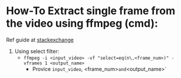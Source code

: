 # How-To Extract single frame from the video using ffmpeg (cmd):

Ref guide at [stackexchange][1]

1. Using select filter:
    - `ffmpeg -i <input_video> -vf "select=eq(n\,<frame_num>)" -vframes 1 <output_name>`
        - Provice `input_video`, <frame_num>` and `<output_name>`

[1]: <https://superuser.com/questions/1009969/how-to-extract-a-frame-out-of-a-video-using-ffmpeg#:~:text=Use%20the%20FFmpeg%20executable%20with,jpg%20.> "stackexchange"
